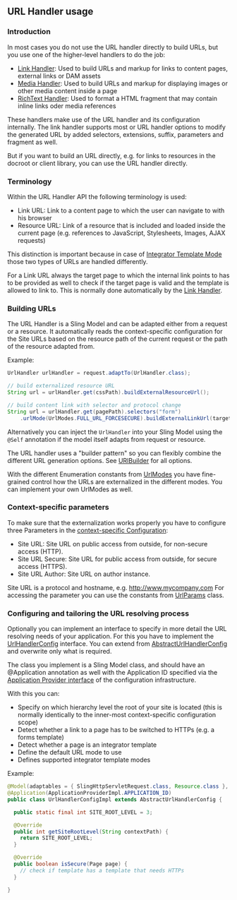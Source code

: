 ## URL Handler usage


### Introduction

In most cases you do not use the URL handler directly to build URLs, but you use one of the higher-level handlers to do the job:

* [Link Handler][link-handler]: Used to build URLs and markup for links to content pages, external links or DAM assets
* [Media Handler][media-handler]: Used to build URLs and markup for displaying images or other media content inside a page
* [RichText Handler][richtext-handler]: Used to format a HTML fragment that may contain inline links oder media references

These handlers make use of the URL handler and its configuration internally. The link handler supports most or URL handler options to modify the generated URL by added selectors, extensions, suffix, parameters and fragment as well.

But if you want to build an URL directly, e.g. for links to resources in the docroot or client library, you can use the URL handler directly.


### Terminology

Within the URL Handler API the following terminology is used:

* Link URL: Link to a content page to which the user can navigate to with his browser
* Resource URL: Link of a resource that is included and loaded inside the current page (e.g. references to JavaScript, Stylesheets, Images, AJAX requests)

This distinction is important because in case of [Integrator Template Mode][integrator] those two types of URLs are handled differently.

For a Link URL always the target page to which the internal link points to has to be provided as well to check if the target page is valid and the template is allowed to link to. This is normally done automatically by the [Link Handler][link-handler].


### Building URLs

The URL Handler is a Sling Model and can be adapted either from a request or a resource. It automatically reads the context-specific configuration for the Site URLs based on the resource path of the current request or the path of the resource adapted from.

Example:

```java
UrlHandler urlHandler = request.adaptTo(UrlHandler.class);

// build externalized resource URL
String url = urlHandler.get(cssPath).buildExternalResourceUrl();

// build content link with selector and protocol change
String url = urlHandler.get(pagePath).selectors("form")
    .urlMode(UrlModes.FULL_URL_FORCESECURE).buildExternalLinkUrl(targetPage);
```

Alternatively you can inject the `UrlHandler` into your Sling Model using the `@Self` annotation if the model itself adapts from request or resource.

The URL handler uses a "builder pattern" so you can flexibly combine the different URL generation options.
See [URlBuilder][url-builder] for all options.

With the different Enumeration constants from [UrlModes][url-modes] you have fine-grained control how the URLs are externalized in the different modes. You can implement your own UrlModes as well.


### Context-specific parameters

To make sure that the externalization works properly you have to configure three Parameters in the [context-specific Configuration][config]:

* Site URL: Site URL on public access from outside, for non-secure access (HTTP).
* Site URL Secure: Site URL for public access from outside, for secure access (HTTPS).
* Site URL Author: Site URL on author instance.

Site URL is a protocol and hostname, e.g. http://www.mycompany.com
For accessing the parameter you can use the constants from [UrlParams][url-params] class.


### Configuring and tailoring the URL resolving process

Optionally you can implement an interface to specify in more detail the URL resolving needs of your application. For this you have to implement the [UrlHandlerConfig][url-handler-config] interface. You can extend from [AbstractUrlHandlerConfig][abstract-url-handler-config] and overwrite only what is required.

The class you implement is a Sling Model class, and should have an @Application annotation as well with the Application ID specified via the [Application Provider interface][config-application-provider] of the configuration infrastructure.

With this you can:

* Specify on which hierarchy level the root of your site is located (this is normally identically to the inner-most context-specific configuration scope)
* Detect whether a link to a page has to be switched to HTTPs (e.g. a forms template)
* Detect whether a page is an integrator template
* Define the default URL mode to use
* Defines supported integrator template modes

Example:

```java
@Model(adaptables = { SlingHttpServletRequest.class, Resource.class }, adapters = UrlHandlerConfig.class)
@Application(ApplicationProviderImpl.APPLICATION_ID)
public class UrlHandlerConfigImpl extends AbstractUrlHandlerConfig {

  public static final int SITE_ROOT_LEVEL = 3;

  @Override
  public int getSiteRootLevel(String contextPath) {
    return SITE_ROOT_LEVEL;
  }

  @Override
  public boolean isSecure(Page page) {
    // check if template has a template that needs HTTPs
  }

}
```


[link-handler]: ../link/
[media-handler]: ../media/
[richtext-handler]: ../richtext/
[integrator]: integrator.html
[url-builder]: apidocs/io/wcm/handler/url/UrlBuilder.html
[url-modes]: apidocs/io/wcm/handler/url/UrlModes.html
[url-params]: apidocs/io/wcm/handler/url/UrlParams.html
[url-handler-config]: apidocs/io/wcm/handler/url/spi/UrlHandlerConfig.html
[abstract-url-handler-config]: apidocs/io/wcm/handler/url/spi/helpers/AbstractUrlHandlerConfig.html
[config]: ../../config/
[config-application-provider]: ../../config/api/usage-spi.html#Application_provider
